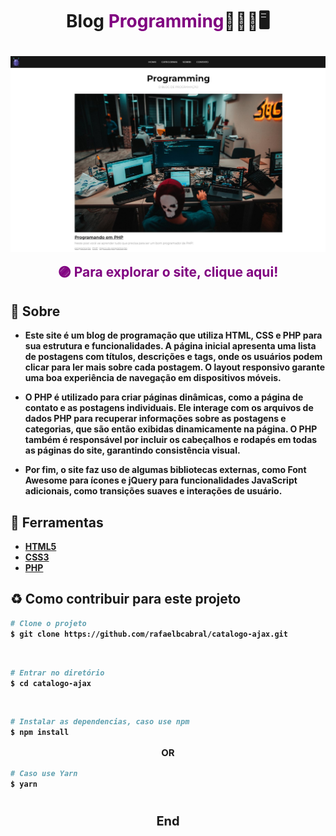 <h1 align="center">
<p ><b>Blog <b style="text-decoration: none; color: purple">Programming</b>🧑🏽‍💻🖥️<b></p>

<img src="site.jpg" align="center">
<br>
</h1>


<a href="https://encurtador.com.br/ntNV8" style="text-decoration: none; color: purple">
<h2 style="text-align: center; margin: 0; color: purple"> 🟣 Para explorar o site, clique aqui!</h2></a>


## 📔 Sobre

- Este site é um blog de programação que utiliza HTML, CSS e PHP para sua estrutura e funcionalidades. A página inicial apresenta uma lista de postagens com títulos, descrições e tags, onde os usuários podem clicar para ler mais sobre cada postagem. O layout responsivo garante uma boa experiência de navegação em dispositivos móveis.

- O PHP é utilizado para criar páginas dinâmicas, como a página de contato e as postagens individuais. Ele interage com os arquivos de dados PHP para recuperar informações sobre as postagens e categorias, que são então exibidas dinamicamente na página. O PHP também é responsável por incluir os cabeçalhos e rodapés em todas as páginas do site, garantindo consistência visual.

- Por fim, o site faz uso de algumas bibliotecas externas, como Font Awesome para ícones e jQuery para funcionalidades JavaScript adicionais, como transições suaves e interações de usuário. 


## 🔨 Ferramentas

- [HTML5](https://www.w3schools.com/html/)
- [CSS3](https://www.w3schools.com/css/)
- [PHP](https://www.w3schools.com/php/)


## ♻️ Como contribuir para este projeto

```bash
# Clone o projeto
$ git clone https://github.com/rafaelbcabral/catalogo-ajax.git
````
<br>

````bash
# Entrar no diretório
$ cd catalogo-ajax
````
<br>

````bash
# Instalar as dependencias, caso use npm
$ npm install
````

<p style="text-align: center; font-size: 15px; "><b>OR</b></p>

````bash
# Caso use Yarn
$ yarn
````

<h1></h1>
<p style="text-align: center; font-weight: bold; font-size: 20px">End</p>